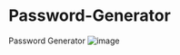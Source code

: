 # Password-Generator
Password Generator
![image](https://github.com/nofox1/Password-Generator/assets/136627240/27d0deaf-57d0-4388-b05c-08e3d717c0a0)


